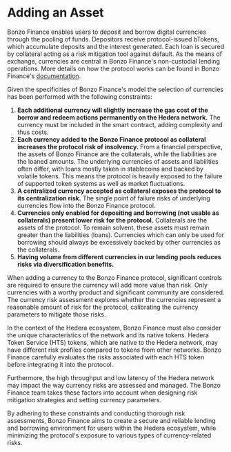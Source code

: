 # Adding an Asset

Bonzo Finance enables users to deposit and borrow digital currencies through the pooling of funds. Depositors receive protocol-issued bTokens, which accumulate deposits and the interest generated. Each loan is secured by collateral acting as a risk mitigation tool against default. As the means of exchange, currencies are central in Bonzo Finance's non-custodial lending operations. More details on how the protocol works can be found in Bonzo Finance's [documentation](https://docs.bonzo.finance).

Given the specificities of Bonzo Finance's model the selection of currencies has been performed with the following constraints:

1. **Each additional currency will slightly increase the gas cost of the borrow and redeem actions permanently on the Hedera network.** The currency must be included in the smart contract, adding complexity and thus costs.
2. **Each currency added to the Bonzo Finance protocol as collateral increases the protocol risk of insolvency.** From a financial perspective, the assets of Bonzo Finance are the collaterals, while the liabilities are the loaned amounts. The underlying currencies of assets and liabilities often differ, with loans mostly taken in stablecoins and backed by volatile tokens. This means the protocol is heavily exposed to the failure of supported token systems as well as market fluctuations.
3. **A centralized currency accepted as collateral exposes the protocol to its centralization risk.** The single point of failure risks of underlying currencies flow into the Bonzo Finance protocol.
4. **Currencies only enabled for depositing and borrowing (not usable as collaterals) present lower risk for the protocol.** Collaterals are the assets of the protocol. To remain solvent, these assets must remain greater than the liabilities (loans). Currencies which can only be used for borrowing should always be excessively backed by other currencies as the collaterals.
5. **Having volume from different currencies in our lending pools reduces risks via diversification benefits.**

When adding a currency to the Bonzo Finance protocol, significant controls are required to ensure the currency will add more value than risk. Only currencies with a worthy product and significant community are considered. The currency risk assessment explores whether the currencies represent a reasonable amount of risk for the protocol, calibrating the currency parameters to mitigate those risks.

In the context of the Hedera ecosystem, Bonzo Finance must also consider the unique characteristics of the network and its native tokens. Hedera Token Service (HTS) tokens, which are native to the Hedera network, may have different risk profiles compared to tokens from other networks. Bonzo Finance carefully evaluates the risks associated with each HTS token before integrating it into the protocol.

Furthermore, the high throughput and low latency of the Hedera network may impact the way currency risks are assessed and managed. The Bonzo Finance team takes these factors into account when designing risk mitigation strategies and setting currency parameters.

By adhering to these constraints and conducting thorough risk assessments, Bonzo Finance aims to create a secure and reliable lending and borrowing environment for users within the Hedera ecosystem, while minimizing the protocol's exposure to various types of currency-related risks.
